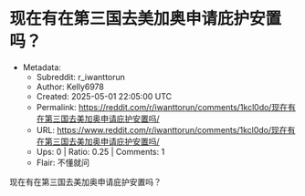 # 现在有在第三国去美加奥申请庇护安置吗？

- Metadata:
  - Subreddit: r_iwanttorun
  - Author: Kelly6978
  - Created: 2025-05-01 22:05:00 UTC
  - Permalink: https://reddit.com/r/iwanttorun/comments/1kcl0do/现在有在第三国去美加奥申请庇护安置吗/
  - URL: https://www.reddit.com/r/iwanttorun/comments/1kcl0do/现在有在第三国去美加奥申请庇护安置吗/
  - Ups: 0 | Ratio: 0.25 | Comments: 1
  - Flair: 不懂就问


现在有在第三国去美加奥申请庇护安置吗？

